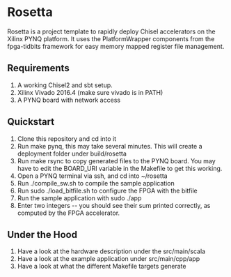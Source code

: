 # Rosetta
Rosetta is a project template to rapidly deploy Chisel accelerators on the Xilinx PYNQ platform. It uses the PlatformWrapper components from the fpga-tidbits framework for easy memory mapped register file management.

## Requirements
1. A working Chisel2 and sbt setup.
2. Xilinx Vivado 2016.4 (make sure vivado is in PATH)
3. A PYNQ board with network access

## Quickstart
1. Clone this repository and cd into it
2. Run make pynq, this may take several minutes. This will create a deployment folder under build/rosetta
3. Run make rsync to copy generated files to the PYNQ board. You may have to edit the BOARD_URI variable in the Makefile to get this working.
4. Open a PYNQ terminal via ssh, and cd into ~/rosetta
5. Run ./compile_sw.sh to compile the sample application
6. Run sudo ./load_bitfile.sh to configure the FPGA with the bitfile
7. Run the sample application with sudo ./app
8. Enter two integers -- you should see their sum printed correctly, as computed by the FPGA accelerator.

## Under the Hood
1. Have a look at the hardware description under the src/main/scala
2. Have a look at the example application under src/main/cpp/app
3. Have a look at what the different Makefile targets generate
